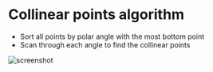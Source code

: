 # Collinear points algorithm
* Sort all points by polar angle with the most bottom point
* Scan through each angle to find the collinear points

![screenshot](screenshot.jpg)

